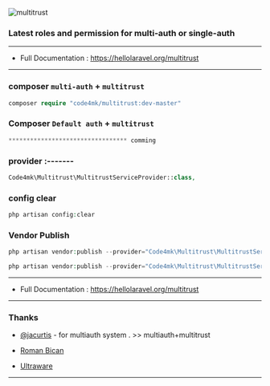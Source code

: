 ![multitrust](https://user-images.githubusercontent.com/17185462/27048621-5d5c413a-4fce-11e7-8ca4-dc7d6df16db9.png)

### Latest roles and permission for multi-auth or single-auth
---
* Full Documentation : https://hellolaravel.org/multitrust
---
### composer `multi-auth` + `multitrust`
```php
composer require "code4mk/multitrust:dev-master"
```

### Composer `Default auth` + `multitrust`
```php
********************************* comming
```

### provider :-------

```php
Code4mk\Multitrust\MultitrustServiceProvider::class,
```

### config clear 

```php
php artisan config:clear
```

### Vendor Publish
```php
php artisan vendor:publish --provider="Code4mk\Multitrust\MultitrustServiceProvider" --tag=config

php artisan vendor:publish --provider="Code4mk\Multitrust\MultitrustServiceProvider" --tag=migrations

```
---
* Full Documentation : https://hellolaravel.org/multitrust
---
### Thanks
* [@jacurtis](https://twitter.com/_jacurtis) - for multiauth system . >> multiauth+multitrust 

*  [Roman Bican](https://github.com/romanbican)

* [Ultraware](https://github.com/ultraware)
---
